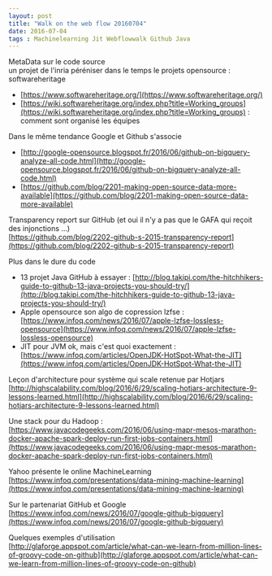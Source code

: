 ```yaml
---
layout: post
title: "Walk on the web flow 20160704"
date: 2016-07-04
tags : Machinelearning Jit Webflowwalk Github Java
---
```


MetaData sur le code source    
un projet de l'inria péréniser dans le temps le projets opensource : softwareheritage    
* [https://www.softwareheritage.org/](https://www.softwareheritage.org/)
* [https://wiki.softwareheritage.org/index.php?title=Working_groups](https://wiki.softwareheritage.org/index.php?title=Working_groups) : comment sont organisé les équipes

Dans le même tendance Google et Github s'associe     
* [http://google-opensource.blogspot.fr/2016/06/github-on-bigquery-analyze-all-code.html](http://google-opensource.blogspot.fr/2016/06/github-on-bigquery-analyze-all-code.html)
* [https://github.com/blog/2201-making-open-source-data-more-available](https://github.com/blog/2201-making-open-source-data-more-available)

Transparency report sur GitHub (et oui il n'y a pas que le GAFA qui reçoit des injonctions ...)     
[https://github.com/blog/2202-github-s-2015-transparency-report](https://github.com/blog/2202-github-s-2015-transparency-report)

Plus dans le dure du code    
* 13 projet Java GitHub à essayer : [http://blog.takipi.com/the-hitchhikers-guide-to-github-13-java-projects-you-should-try/](http://blog.takipi.com/the-hitchhikers-guide-to-github-13-java-projects-you-should-try/)
* Apple opensource son algo de copression lzfse : [https://www.infoq.com/news/2016/07/apple-lzfse-lossless-opensource](https://www.infoq.com/news/2016/07/apple-lzfse-lossless-opensource)
* JIT pour JVM ok, mais c'est quoi exactement : [https://www.infoq.com/articles/OpenJDK-HotSpot-What-the-JIT](https://www.infoq.com/articles/OpenJDK-HotSpot-What-the-JIT)

Leçon d'architecture pour système qui scale retenue par Hotjars    
[http://highscalability.com/blog/2016/6/29/scaling-hotjars-architecture-9-lessons-learned.html](http://highscalability.com/blog/2016/6/29/scaling-hotjars-architecture-9-lessons-learned.html)

Une stack pour du Hadoop :    
[https://www.javacodegeeks.com/2016/06/using-mapr-mesos-marathon-docker-apache-spark-deploy-run-first-jobs-containers.html](https://www.javacodegeeks.com/2016/06/using-mapr-mesos-marathon-docker-apache-spark-deploy-run-first-jobs-containers.html)

Yahoo présente le online MachineLearning    
[https://www.infoq.com/presentations/data-mining-machine-learning](https://www.infoq.com/presentations/data-mining-machine-learning) 

Sur le partenariat GitHub et Google    
[https://www.infoq.com/news/2016/07/google-github-bigquery](https://www.infoq.com/news/2016/07/google-github-bigquery)

Quelques exemples d'utilisation    
[http://glaforge.appspot.com/article/what-can-we-learn-from-million-lines-of-groovy-code-on-github](http://glaforge.appspot.com/article/what-can-we-learn-from-million-lines-of-groovy-code-on-github)
